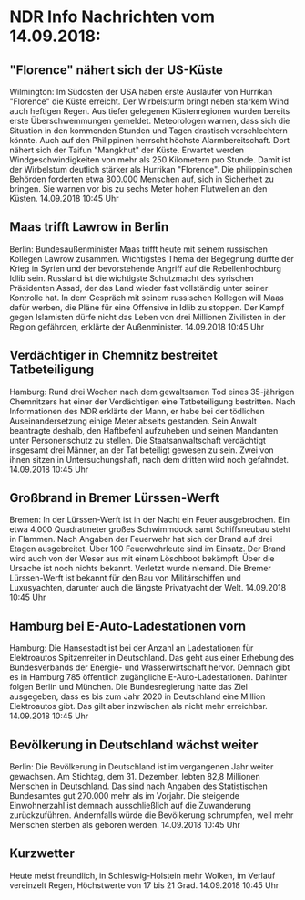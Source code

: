 # NDR Info Nachrichten vom 14.09.2018:


## "Florence" nähert sich der US-Küste
Wilmington: Im Südosten der USA haben erste Ausläufer von Hurrikan "Florence" die Küste erreicht. Der Wirbelsturm bringt neben starkem Wind auch heftigen Regen. Aus tiefer gelegenen Küstenregionen wurden bereits erste Überschwemmungen gemeldet. Meteorologen warnen, dass sich die Situation in den kommenden Stunden und Tagen drastisch verschlechtern könnte. Auch auf den Philippinen herrscht höchste Alarmbereitschaft. Dort nähert sich der Taifun "Mangkhut" der Küste. Erwartet werden Windgeschwindigkeiten von mehr als 250 Kilometern pro Stunde. Damit ist der Wirbelstum deutlich stärker als Hurrikan "Florence". Die philippinischen Behörden forderten etwa 800.000 Menschen auf, sich in Sicherheit zu bringen. Sie warnen vor bis zu sechs Meter hohen Flutwellen an den Küsten. 14.09.2018 10:45 Uhr 

## Maas trifft Lawrow in Berlin
Berlin: Bundesaußenminister Maas trifft heute mit seinem russischen Kollegen Lawrow zusammen. Wichtigstes Thema der Begegnung dürfte der Krieg in Syrien und der bevorstehende Angriff auf die Rebellenhochburg Idlib sein. Russland ist die wichtigste Schutzmacht des syrischen Präsidenten Assad, der das Land wieder fast vollständig unter seiner Kontrolle hat. In dem Gespräch mit seinem russischen Kollegen will Maas dafür werben, die Pläne für eine Offensive in Idlib zu stoppen. Der Kampf gegen Islamisten dürfe nicht das Leben von drei Millionen Zivilisten in der Region gefährden, erklärte der Außenminister. 14.09.2018 10:45 Uhr 

## Verdächtiger in Chemnitz bestreitet Tatbeteiligung
Hamburg: Rund drei Wochen nach dem gewaltsamen Tod eines 35-jährigen Chemnitzers hat einer der Verdächtigen eine Tatbeteiligung bestritten. Nach Informationen des NDR erklärte der Mann, er habe bei der tödlichen Auseinandersetzung einige Meter abseits gestanden. Sein Anwalt beantragte deshalb, den Haftbefehl aufzuheben und seinen Mandanten unter Personenschutz zu stellen. Die Staatsanwaltschaft verdächtigt insgesamt drei Männer, an der Tat beteiligt gewesen zu sein. Zwei von ihnen sitzen in Untersuchungshaft, nach dem dritten wird noch gefahndet. 14.09.2018 10:45 Uhr 

## Großbrand in Bremer Lürssen-Werft
Bremen: In der Lürssen-Werft ist in der Nacht ein Feuer ausgebrochen. Ein etwa 4.000 Quadratmeter großes Schwimmdock samt Schiffsneubau steht in Flammen. Nach Angaben der Feuerwehr hat sich der Brand auf drei Etagen ausgebreitet. Über 100 Feuerwehrleute sind im Einsatz. Der Brand wird auch von der Weser aus mit einem Löschboot bekämpft. Über die Ursache ist noch nichts bekannt. Verletzt wurde niemand. Die Bremer Lürssen-Werft ist bekannt für den Bau von Militärschiffen und Luxusyachten, darunter auch die längste Privatyacht der Welt. 14.09.2018 10:45 Uhr 

## Hamburg bei E-Auto-Ladestationen vorn
Hamburg: Die Hansestadt ist bei der Anzahl an Ladestationen für Elektroautos Spitzenreiter in Deutschland. Das geht aus einer Erhebung des Bundesverbands der Energie- und Wasserwirtschaft hervor. Demnach gibt es in Hamburg 785 öffentlich zugängliche E-Auto-Ladestationen. Dahinter folgen Berlin und München. Die Bundesregierung hatte das Ziel ausgegeben, dass es bis zum Jahr 2020 in Deutschland eine Million Elektroautos gibt. Das gilt aber inzwischen als nicht mehr erreichbar. 14.09.2018 10:45 Uhr 

## Bevölkerung in Deutschland wächst weiter
Berlin: Die Bevölkerung in Deutschland ist im vergangenen Jahr weiter gewachsen. Am Stichtag, dem 31. Dezember, lebten 82,8 Millionen Menschen in Deutschland. Das sind nach Angaben des Statistischen Bundesamtes gut 270.000 mehr als im Vorjahr. Die steigende Einwohnerzahl ist demnach ausschließlich auf die Zuwanderung zurückzuführen. Andernfalls würde die Bevölkerung schrumpfen, weil mehr Menschen sterben als geboren werden. 14.09.2018 10:45 Uhr 

## Kurzwetter
Heute meist freundlich, in Schleswig-Holstein mehr Wolken, im Verlauf vereinzelt Regen, Höchstwerte von 17 bis 21 Grad. 14.09.2018 10:45 Uhr 
